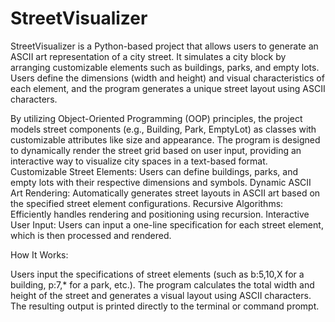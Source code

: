 # StreetVisualizer
StreetVisualizer is a Python-based project that allows users to generate an ASCII art representation of a city street. It simulates a city block by arranging customizable elements such as buildings, parks, and empty lots. Users define the dimensions (width and height) and visual characteristics of each element, and the program generates a unique street layout using ASCII characters.

By utilizing Object-Oriented Programming (OOP) principles, the project models street components (e.g., Building, Park, EmptyLot) as classes with customizable attributes like size and appearance. The program is designed to dynamically render the street grid based on user input, providing an interactive way to visualize city spaces in a text-based format.
Customizable Street Elements: Users can define buildings, parks, and empty lots with their respective dimensions and symbols.
Dynamic ASCII Art Rendering: Automatically generates street layouts in ASCII art based on the specified street element configurations.
Recursive Algorithms: Efficiently handles rendering and positioning using recursion.
Interactive User Input: Users can input a one-line specification for each street element, which is then processed and rendered.

How It Works:

Users input the specifications of street elements (such as b:5,10,X for a building, p:7,* for a park, etc.).
The program calculates the total width and height of the street and generates a visual layout using ASCII characters.
The resulting output is printed directly to the terminal or command prompt.


